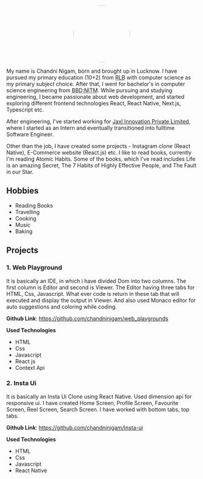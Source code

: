 <style>
    .wrapper{
       display:flex;
       justify-content:center;
       margin-top:1rem;
    }
    .image{
        height:150px;
        width:150px;
        object-fit: cover; 
        border-radius:50%;
    }
</style>

<div class='wrapper'>
  <img src='/chandni.jpg' class='image'/>
</div>

My name is Chandni Nigam, born and brought up in Lucknow. I have pursued my primary education (10+2) from <abbr title='Rani Laxmi Bai'>RLB</abbr> with computer science as my primary subject choice. After that, I went for bachelor's in computer science engineering from <abbr title='Babu Banarsi Das'>BBD:</abbr><abbr title="National Information Technology Management">NITM</abbr>.
While pursuing and studying engineering, I became passionate about web development, and started exploring different frontend technologies React, React Native, Next.js, Typescript etc.

After engineering, I've started working for <a href="https://jaxl.com/">Jaxl Innovation Private Limited</a>, where I started as an Intern and eventually transitioned into fulltime Software Engineer.

Other than the job, I have created some projects - Instagram clone (React Native), E-Commerce website (React.js) etc.
I like to read books, currently I'm reading Atomic Habits. Some of the books, which I've read includes Life is an amazing Secret, The 7 Habits of Highly Effective People, and The Fault in our Star.

<h2 class="heading">Hobbies</h2>

<ul class="card-wrapper">
    <li class="card">Reading Books</li>
    <li class="card">Travelling</li>
    <li class="card">Cooking</li>
    <li class="card">Music</li>
    <li class="card">Baking</li>
</ul>

<h2 class="heading">Projects</h2>

<h3>1. Web Playground</h3>
<p>It is basically an IDE, in which i have divided Dom into two columns. The first column is Editor and second is Viewer. The Editor having three tabs for HTML, Css, Javascript. What ever code is return in these tab that will executed and display the output in Viewer. And also used Monaco editor for auto suggestions and coloring while coding. </p>

**Github Link**: https://github.com/chandninigam/web_playgrounds

**Used Technologies**

 <ul class="card-wrapper">
    <li class="card">HTML</li>
    <li class="card">Css</li>
    <li class="card">Javascript</li>
    <li class="card">React js</li>
    <li class="card">Context Api </li>
</ul>

<h3>2. Insta Ui</h3>
<p>It is basically an Insta Ui Clone using React Native. Used dimension api for responsive ui. I have created Home Screen, Profile Screen, Favourite Screen, Reel Screen, Search Screen. I have worked with bottom tabs, top tabs.</p>

**Github Link**: https://github.com/chandninigam/Insta-ui

**Used Technologies**

 <ul class="card-wrapper">
    <li class="card">HTML</li>
    <li class="card">Css</li>
    <li class="card">Javascript</li>
    <li class="card">React Native</li>
</ul>
